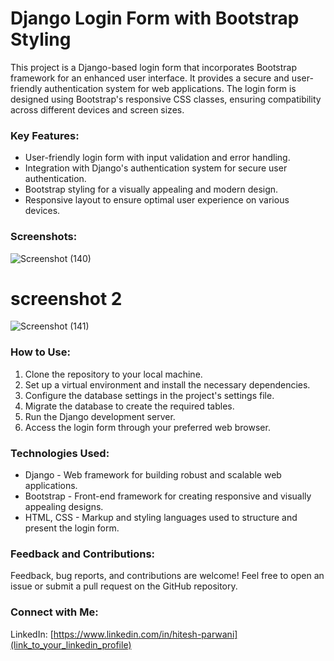 # **Django Login Form with Bootstrap Styling**

This project is a Django-based login form that incorporates Bootstrap framework for an enhanced user interface. It provides a secure and user-friendly authentication system for web applications. The login form is designed using Bootstrap's responsive CSS classes, ensuring compatibility across different devices and screen sizes.

### Key Features:
- User-friendly login form with input validation and error handling.
- Integration with Django's authentication system for secure user authentication.
- Bootstrap styling for a visually appealing and modern design.
- Responsive layout to ensure optimal user experience on various devices.

### Screenshots:
![Screenshot (140)](https://github.com/hiteshparwani/djangologinform/assets/19619554/cd7982c6-248c-4273-82bf-12a3350ae916)




#  screenshot 2 
 


![Screenshot (141)](https://github.com/hiteshparwani/djangologinform/assets/19619554/e07f38e2-d429-4f6a-ab55-2ded8498b586)  


### How to Use:
1. Clone the repository to your local machine.
2. Set up a virtual environment and install the necessary dependencies.
3. Configure the database settings in the project's settings file.
4. Migrate the database to create the required tables.
5. Run the Django development server.
6. Access the login form through your preferred web browser.

### Technologies Used:
- Django - Web framework for building robust and scalable web applications.
- Bootstrap - Front-end framework for creating responsive and visually appealing designs.
- HTML, CSS - Markup and styling languages used to structure and present the login form.

### Feedback and Contributions:
Feedback, bug reports, and contributions are welcome! Feel free to open an issue or submit a pull request on the GitHub repository.

### Connect with Me:
LinkedIn: [https://www.linkedin.com/in/hitesh-parwani](link_to_your_linkedin_profile)
